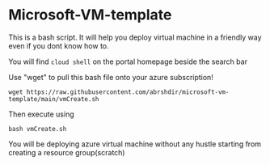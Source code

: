 # Microsoft-VM-template
This is a bash script. It will help you deploy virtual machine in a friendly way even if you dont know how to.

You will find `cloud shell` on the portal homepage beside the search bar


Use "wget" to pull this bash file onto your azure subscription!

    wget https://raw.githubusercontent.com/abrshdir/microsoft-vm-template/main/vmCreate.sh

Then execute using 

    bash vmCreate.sh

You will be deploying azure virtual machine without any hustle starting from creating a resource group(scratch)
